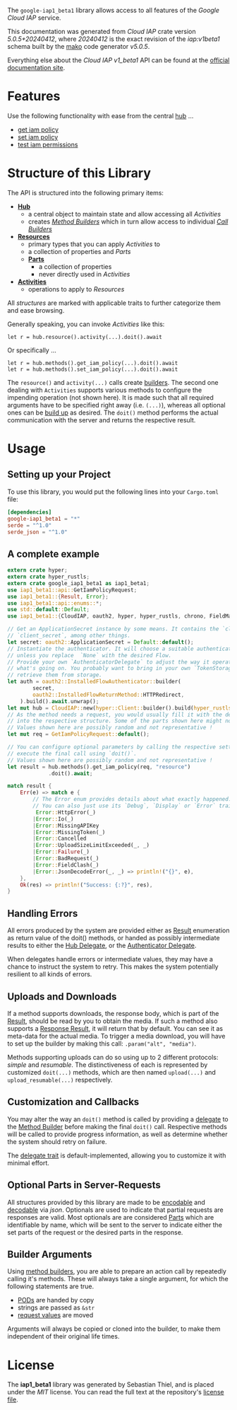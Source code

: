 <!---
DO NOT EDIT !
This file was generated automatically from 'src/generator/templates/api/README.md.mako'
DO NOT EDIT !
-->
The `google-iap1_beta1` library allows access to all features of the *Google Cloud IAP* service.

This documentation was generated from *Cloud IAP* crate version *5.0.5+20240412*, where *20240412* is the exact revision of the *iap:v1beta1* schema built by the [mako](http://www.makotemplates.org/) code generator *v5.0.5*.

Everything else about the *Cloud IAP* *v1_beta1* API can be found at the
[official documentation site](https://cloud.google.com/iap).
# Features

Use the following functionality with ease from the central [hub](https://docs.rs/google-iap1_beta1/5.0.5+20240412/google_iap1_beta1/CloudIAP) ...


* [get iam policy](https://docs.rs/google-iap1_beta1/5.0.5+20240412/google_iap1_beta1/api::MethodGetIamPolicyCall)
* [set iam policy](https://docs.rs/google-iap1_beta1/5.0.5+20240412/google_iap1_beta1/api::MethodSetIamPolicyCall)
* [test iam permissions](https://docs.rs/google-iap1_beta1/5.0.5+20240412/google_iap1_beta1/api::MethodTestIamPermissionCall)



# Structure of this Library

The API is structured into the following primary items:

* **[Hub](https://docs.rs/google-iap1_beta1/5.0.5+20240412/google_iap1_beta1/CloudIAP)**
    * a central object to maintain state and allow accessing all *Activities*
    * creates [*Method Builders*](https://docs.rs/google-iap1_beta1/5.0.5+20240412/google_iap1_beta1/client::MethodsBuilder) which in turn
      allow access to individual [*Call Builders*](https://docs.rs/google-iap1_beta1/5.0.5+20240412/google_iap1_beta1/client::CallBuilder)
* **[Resources](https://docs.rs/google-iap1_beta1/5.0.5+20240412/google_iap1_beta1/client::Resource)**
    * primary types that you can apply *Activities* to
    * a collection of properties and *Parts*
    * **[Parts](https://docs.rs/google-iap1_beta1/5.0.5+20240412/google_iap1_beta1/client::Part)**
        * a collection of properties
        * never directly used in *Activities*
* **[Activities](https://docs.rs/google-iap1_beta1/5.0.5+20240412/google_iap1_beta1/client::CallBuilder)**
    * operations to apply to *Resources*

All *structures* are marked with applicable traits to further categorize them and ease browsing.

Generally speaking, you can invoke *Activities* like this:

```Rust,ignore
let r = hub.resource().activity(...).doit().await
```

Or specifically ...

```ignore
let r = hub.methods().get_iam_policy(...).doit().await
let r = hub.methods().set_iam_policy(...).doit().await
```

The `resource()` and `activity(...)` calls create [builders][builder-pattern]. The second one dealing with `Activities`
supports various methods to configure the impending operation (not shown here). It is made such that all required arguments have to be
specified right away (i.e. `(...)`), whereas all optional ones can be [build up][builder-pattern] as desired.
The `doit()` method performs the actual communication with the server and returns the respective result.

# Usage

## Setting up your Project

To use this library, you would put the following lines into your `Cargo.toml` file:

```toml
[dependencies]
google-iap1_beta1 = "*"
serde = "^1.0"
serde_json = "^1.0"
```

## A complete example

```Rust
extern crate hyper;
extern crate hyper_rustls;
extern crate google_iap1_beta1 as iap1_beta1;
use iap1_beta1::api::GetIamPolicyRequest;
use iap1_beta1::{Result, Error};
use iap1_beta1::api::enums::*;
use std::default::Default;
use iap1_beta1::{CloudIAP, oauth2, hyper, hyper_rustls, chrono, FieldMask};

// Get an ApplicationSecret instance by some means. It contains the `client_id` and
// `client_secret`, among other things.
let secret: oauth2::ApplicationSecret = Default::default();
// Instantiate the authenticator. It will choose a suitable authentication flow for you,
// unless you replace  `None` with the desired Flow.
// Provide your own `AuthenticatorDelegate` to adjust the way it operates and get feedback about
// what's going on. You probably want to bring in your own `TokenStorage` to persist tokens and
// retrieve them from storage.
let auth = oauth2::InstalledFlowAuthenticator::builder(
        secret,
        oauth2::InstalledFlowReturnMethod::HTTPRedirect,
    ).build().await.unwrap();
let mut hub = CloudIAP::new(hyper::Client::builder().build(hyper_rustls::HttpsConnectorBuilder::new().with_native_roots().unwrap().https_or_http().enable_http1().build()), auth);
// As the method needs a request, you would usually fill it with the desired information
// into the respective structure. Some of the parts shown here might not be applicable !
// Values shown here are possibly random and not representative !
let mut req = GetIamPolicyRequest::default();

// You can configure optional parameters by calling the respective setters at will, and
// execute the final call using `doit()`.
// Values shown here are possibly random and not representative !
let result = hub.methods().get_iam_policy(req, "resource")
             .doit().await;

match result {
    Err(e) => match e {
        // The Error enum provides details about what exactly happened.
        // You can also just use its `Debug`, `Display` or `Error` traits
         Error::HttpError(_)
        |Error::Io(_)
        |Error::MissingAPIKey
        |Error::MissingToken(_)
        |Error::Cancelled
        |Error::UploadSizeLimitExceeded(_, _)
        |Error::Failure(_)
        |Error::BadRequest(_)
        |Error::FieldClash(_)
        |Error::JsonDecodeError(_, _) => println!("{}", e),
    },
    Ok(res) => println!("Success: {:?}", res),
}

```
## Handling Errors

All errors produced by the system are provided either as [Result](https://docs.rs/google-iap1_beta1/5.0.5+20240412/google_iap1_beta1/client::Result) enumeration as return value of
the doit() methods, or handed as possibly intermediate results to either the
[Hub Delegate](https://docs.rs/google-iap1_beta1/5.0.5+20240412/google_iap1_beta1/client::Delegate), or the [Authenticator Delegate](https://docs.rs/yup-oauth2/*/yup_oauth2/trait.AuthenticatorDelegate.html).

When delegates handle errors or intermediate values, they may have a chance to instruct the system to retry. This
makes the system potentially resilient to all kinds of errors.

## Uploads and Downloads
If a method supports downloads, the response body, which is part of the [Result](https://docs.rs/google-iap1_beta1/5.0.5+20240412/google_iap1_beta1/client::Result), should be
read by you to obtain the media.
If such a method also supports a [Response Result](https://docs.rs/google-iap1_beta1/5.0.5+20240412/google_iap1_beta1/client::ResponseResult), it will return that by default.
You can see it as meta-data for the actual media. To trigger a media download, you will have to set up the builder by making
this call: `.param("alt", "media")`.

Methods supporting uploads can do so using up to 2 different protocols:
*simple* and *resumable*. The distinctiveness of each is represented by customized
`doit(...)` methods, which are then named `upload(...)` and `upload_resumable(...)` respectively.

## Customization and Callbacks

You may alter the way an `doit()` method is called by providing a [delegate](https://docs.rs/google-iap1_beta1/5.0.5+20240412/google_iap1_beta1/client::Delegate) to the
[Method Builder](https://docs.rs/google-iap1_beta1/5.0.5+20240412/google_iap1_beta1/client::CallBuilder) before making the final `doit()` call.
Respective methods will be called to provide progress information, as well as determine whether the system should
retry on failure.

The [delegate trait](https://docs.rs/google-iap1_beta1/5.0.5+20240412/google_iap1_beta1/client::Delegate) is default-implemented, allowing you to customize it with minimal effort.

## Optional Parts in Server-Requests

All structures provided by this library are made to be [encodable](https://docs.rs/google-iap1_beta1/5.0.5+20240412/google_iap1_beta1/client::RequestValue) and
[decodable](https://docs.rs/google-iap1_beta1/5.0.5+20240412/google_iap1_beta1/client::ResponseResult) via *json*. Optionals are used to indicate that partial requests are responses
are valid.
Most optionals are are considered [Parts](https://docs.rs/google-iap1_beta1/5.0.5+20240412/google_iap1_beta1/client::Part) which are identifiable by name, which will be sent to
the server to indicate either the set parts of the request or the desired parts in the response.

## Builder Arguments

Using [method builders](https://docs.rs/google-iap1_beta1/5.0.5+20240412/google_iap1_beta1/client::CallBuilder), you are able to prepare an action call by repeatedly calling it's methods.
These will always take a single argument, for which the following statements are true.

* [PODs][wiki-pod] are handed by copy
* strings are passed as `&str`
* [request values](https://docs.rs/google-iap1_beta1/5.0.5+20240412/google_iap1_beta1/client::RequestValue) are moved

Arguments will always be copied or cloned into the builder, to make them independent of their original life times.

[wiki-pod]: http://en.wikipedia.org/wiki/Plain_old_data_structure
[builder-pattern]: http://en.wikipedia.org/wiki/Builder_pattern
[google-go-api]: https://github.com/google/google-api-go-client

# License
The **iap1_beta1** library was generated by Sebastian Thiel, and is placed
under the *MIT* license.
You can read the full text at the repository's [license file][repo-license].

[repo-license]: https://github.com/Byron/google-apis-rsblob/main/LICENSE.md

